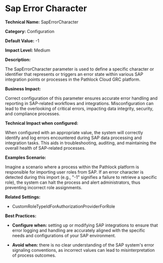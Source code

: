 # Sap Error Character

**Technical Name:** SapErrorCharacter

**Category:** Configuration

**Default Value:** -1

**Impact Level:** Medium

**Description:**

The SapErrorCharacter parameter is used to define a specific character or identifier that represents or triggers an error state within various SAP integration points or processes in the Pathlock Cloud GRC platform.

**Business Impact:**

Correct configuration of this parameter ensures accurate error handling and reporting in SAP-related workflows and integrations. Misconfiguration can lead to the overlooking of critical errors, impacting data integrity, security, and compliance processes.

**Technical Impact when configured:**

When configured with an appropriate value, the system will correctly identify and log errors encountered during SAP data processing and integration tasks. This aids in troubleshooting, auditing, and maintaining the overall health of SAP-related processes.

**Examples Scenario:**

Imagine a scenario where a process within the Pathlock platform is responsible for importing user roles from SAP. If an error character is detected during this import (e.g., "-1" signifies a failure to retrieve a specific role), the system can halt the process and alert administrators, thus preventing incorrect role assignments.

**Related Settings:** 

- CustomRoleTypeIdForAuthorizationProviderForRole

**Best Practices:** 

- **Configure when:** setting up or modifying SAP integrations to ensure that error logging and handling are accurately aligned with the specific needs and configurations of your SAP environment.
  
- **Avoid when:** there is no clear understanding of the SAP system's error signaling conventions, as incorrect values can lead to misinterpretation of process outcomes.